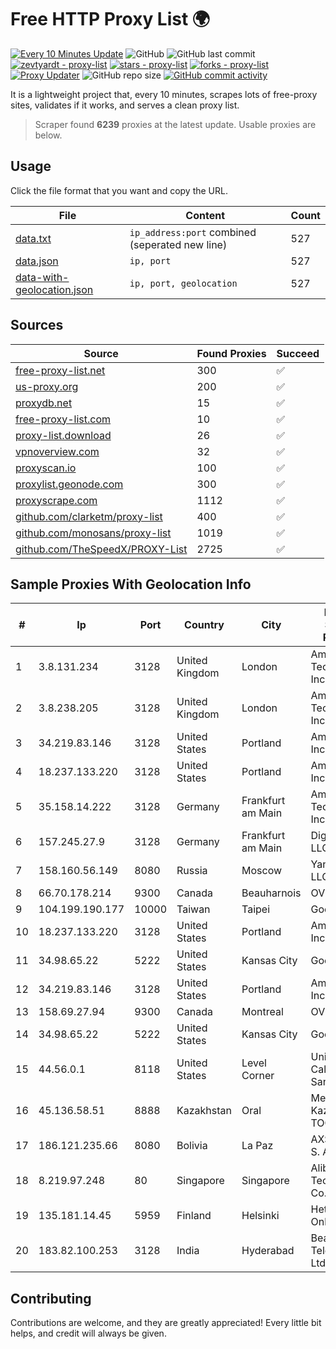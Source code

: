 
# Free HTTP Proxy List 🌍

[![Every 10 Minutes Update](https://github.com/mertguvencli/http-proxy-list/actions/workflows/main.yml/badge.svg?branch=main)](https://github.com/mertguvencli/http-proxy-list/actions/workflows/main.yml)
![GitHub](https://img.shields.io/github/license/mertguvencli/http-proxy-list)
![GitHub last commit](https://img.shields.io/github/last-commit/mertguvencli/http-proxy-list)
[![zevtyardt - proxy-list](https://img.shields.io/static/v1?label=zevtyardt&message=proxy-list&color=blue&logo=github)](https://github.com/zevtyardt/proxy-list "Go to GitHub repo")
[![stars - proxy-list](https://img.shields.io/github/stars/zevtyardt/proxy-list?style=social)](https://github.com/zevtyardt/proxy-list)
[![forks - proxy-list](https://img.shields.io/github/forks/zevtyardt/proxy-list?style=social)](https://github.com/zevtyardt/proxy-list)
[![Proxy Updater](https://github.com/zevtyardt/proxy-list/workflows/Proxy%20Updater/badge.svg)](https://github.com/zevtyardt/proxy-list/actions?query=workflow:"Proxy+Updater")
![GitHub repo size](https://img.shields.io/github/repo-size/zevtyardt/proxy-list)
[![GitHub commit activity](https://img.shields.io/github/commit-activity/m/zevtyardt/proxy-list?logo=commits)](https://github.com/zevtyardt/proxy-list/commits/main)

It is a lightweight project that, every 10 minutes, scrapes lots of free-proxy sites, validates if it works, and serves a clean proxy list.

> Scraper found **6239** proxies at the latest update. Usable proxies are below.

## Usage

Click the file format that you want and copy the URL.

|File|Content|Count|
|----|-------|-----|
|[data.txt](https://raw.githubusercontent.com/mertguvencli/http-proxy-list/main/proxy-list/data.txt)|`ip_address:port` combined (seperated new line)|527|
|[data.json](https://raw.githubusercontent.com/mertguvencli/http-proxy-list/main/proxy-list/data.json)|`ip, port`|527|
|[data-with-geolocation.json](https://raw.githubusercontent.com/mertguvencli/http-proxy-list/main/proxy-list/data-with-geolocation.json)|`ip, port, geolocation`|527|

## Sources

|Source|Found Proxies|Succeed|
|------|-------------|-------|
|[free-proxy-list.net](https://free-proxy-list.net)|300|✅|
|[us-proxy.org](https://www.us-proxy.org)|200|✅|
|[proxydb.net](http://proxydb.net)|15|✅|
|[free-proxy-list.com](https://free-proxy-list.com/?page=&port=&type%5B%5D=http&type%5B%5D=https&up_time=0&search=Search)|10|✅|
|[proxy-list.download](https://www.proxy-list.download/HTTP)|26|✅|
|[vpnoverview.com](https://vpnoverview.com/privacy/anonymous-browsing/free-proxy-servers)|32|✅|
|[proxyscan.io](https://www.proxyscan.io)|100|✅|
|[proxylist.geonode.com](https://proxylist.geonode.com/api/proxy-list?limit=300&page=1&sort_by=lastChecked&sort_type=desc&protocols=http,https)|300|✅|
|[proxyscrape.com](https://api.proxyscrape.com/v2/?request=displayproxies&protocol=http&timeout=10000&country=all&ssl=all&anonymity=all)|1112|✅|
|[github.com/clarketm/proxy-list](https://raw.githubusercontent.com/clarketm/proxy-list/master/proxy-list-raw.txt)|400|✅|
|[github.com/monosans/proxy-list](https://raw.githubusercontent.com/monosans/proxy-list/main/proxies/http.txt)|1019|✅|
|[github.com/TheSpeedX/PROXY-List](https://raw.githubusercontent.com/TheSpeedX/PROXY-List/master/http.txt)|2725|✅|


## Sample Proxies With Geolocation Info

|#|Ip|Port|Country|City|Internet Service Provider|
|-|--|----|-------|----|-------------------------|
|1|3.8.131.234|3128|United Kingdom|London|Amazon Technologies Inc.|
|2|3.8.238.205|3128|United Kingdom|London|Amazon Technologies Inc.|
|3|34.219.83.146|3128|United States|Portland|Amazon.com, Inc.|
|4|18.237.133.220|3128|United States|Portland|Amazon.com, Inc.|
|5|35.158.14.222|3128|Germany|Frankfurt am Main|Amazon Technologies Inc.|
|6|157.245.27.9|3128|Germany|Frankfurt am Main|DigitalOcean, LLC|
|7|158.160.56.149|8080|Russia|Moscow|Yandex.Cloud LLC|
|8|66.70.178.214|9300|Canada|Beauharnois|OVH SAS|
|9|104.199.190.177|10000|Taiwan|Taipei|Google LLC|
|10|18.237.133.220|3128|United States|Portland|Amazon.com, Inc.|
|11|34.98.65.22|5222|United States|Kansas City|Google LLC|
|12|34.219.83.146|3128|United States|Portland|Amazon.com, Inc.|
|13|158.69.27.94|9300|Canada|Montreal|OVH SAS|
|14|34.98.65.22|5222|United States|Kansas City|Google LLC|
|15|44.56.0.1|8118|United States|Level Corner|University of California, San Diego|
|16|45.136.58.51|8888|Kazakhstan|Oral|Megahost Kazakhstan TOO|
|17|186.121.235.66|8080|Bolivia|La Paz|AXS Bolivia S. A.|
|18|8.219.97.248|80|Singapore|Singapore|Alibaba (US) Technology Co., Ltd.|
|19|135.181.14.45|5959|Finland|Helsinki|Hetzner Online GmbH|
|20|183.82.100.253|3128|India|Hyderabad|Beam Telecom Pvt Ltd|



## Contributing

Contributions are welcome, and they are greatly appreciated! Every
little bit helps, and credit will always be given.

